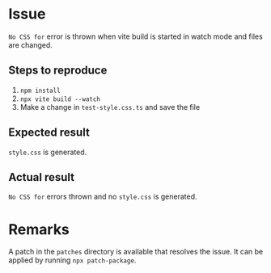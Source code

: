 # Issue

`No CSS for` error is thrown when vite build is started in watch mode and files are changed.

## Steps to reproduce

1. `npm install`
2. `npx vite build --watch`
3. Make a change in `test-style.css.ts` and save the file

## Expected result

`style.css` is generated.

## Actual result

`No CSS for` errors thrown and no `style.css` is generated.

# Remarks

A patch in the `patches` directory is available that resolves the issue. It can be applied by running `npx patch-package`.